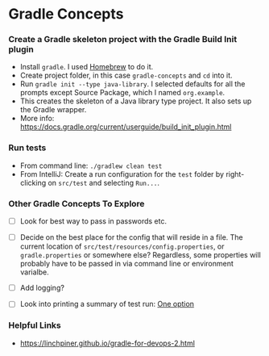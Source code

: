 # Gradle Concepts

### Create a Gradle skeleton project with the Gradle Build Init plugin
- Install `gradle`. I used [Homebrew](https://brew.sh/) to do it.
- Create project folder, in this case `gradle-concepts` and `cd` into it.
- Run `gradle init --type java-library`. I selected defaults for all the prompts except Source Package, which I named `org.example`.
- This creates the skeleton of a Java library type project. It also sets up the Gradle wrapper.
- More info: https://docs.gradle.org/current/userguide/build_init_plugin.html

###  Run tests
- From command line: `./gradlew clean test`
- From IntelliJ: Create a run configuration for the `test` folder by right-clicking on `src/test` and selecting `Run...`. 

### Other Gradle Concepts To Explore
- [ ] Look for best way to pass in passwords etc.
- [ ] Decide on the best place for the config that will reside in a file. The current location of `src/test/resources/config.properties`, or `gradle.properties` or somewhere else? Regardless, some properties will probably have to be passed in via command line or environment varialbe.
- [ ] Add logging?
- [ ] Look into printing a summary of test run: [One option](https://medium.com/@wasyl/pretty-tests-summary-in-gradle-744804dd676c)


### Helpful Links
- https://linchpiner.github.io/gradle-for-devops-2.html
